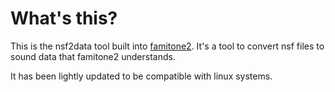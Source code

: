 # What's this? 

This is the nsf2data tool built into [famitone2](https://shiru.untergrund.net). It's a tool to convert nsf files
to sound data that famitone2 understands.

It has been lightly updated to be compatible with linux systems.